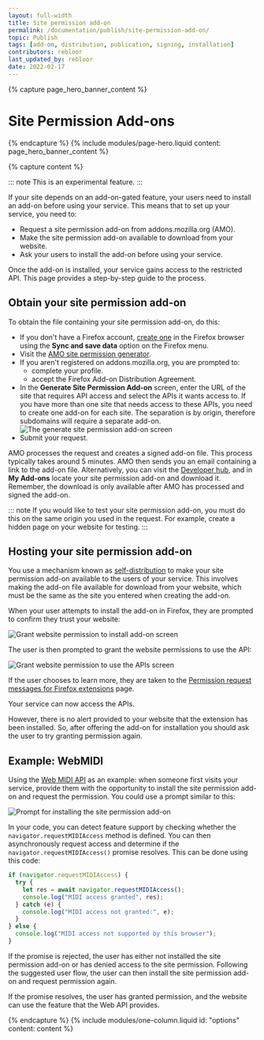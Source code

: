 ```yaml
---
layout: full-width
title: Site permission add-on
permalink: /documentation/publish/site-permission-add-on/
topic: Publish
tags: [add-on, distribution, publication, signing, installation]
contributors: rebloor
last_updated_by: rebloor
date: 2022-02-17
---
```


<!-- Page Hero Banner -->

{% capture page_hero_banner_content %}

# Site Permission Add-ons

{% endcapture %}
{% include modules/page-hero.liquid
	content: page_hero_banner_content
%}

<!-- END: Page Hero Banner -->

<!-- Single Column Body Module -->

{% capture content %}

::: note
This is an experimental feature.
:::


If your site depends on an add-on-gated feature, your users need to install an add-on before using your service. This means that to set up your service, you need to:

- Request a site permission add-on from addons.mozilla.org (AMO).
- Make the site permission add-on available to download from your website.
- Ask your users to install the add-on before using your service.

Once the add-on is installed, your service gains access to the restricted API. This page provides a step-by-step guide to the process.

## Obtain your site permission add-on

To obtain the file containing your site permission add-on, do this:

- If you don't have a Firefox account, [create one](https://support.mozilla.org/en-US/kb/how-do-i-set-sync-my-computer#w_create-a-firefox-account) in the Firefox browser using the **Sync and save data** option on the Firefox menu.
- Visit the [AMO site permission generator](https://addons.mozilla.org/en-US/developers/site_permission_generator/).
- If you aren't registered on addons.mozilla.org, you are prompted to:
  - complete your profile.
  - accept the Firefox Add-on Distribution Agreement.
- In the **Generate Site Permission Add-on** screen, enter the URL of the site that requires API access and select the APIs it wants access to. If you have more than one site that needs access to these APIs, you need to create one add-on for each site. The separation is by origin, therefore subdomains will require a separate add-on.
  ![The generate site permission add-on screen](/assets/img/publish/gen-site-permission-add-on.png "The generate site permission add-on screen")
- Submit your request.

AMO processes the request and creates a signed add-on file. This process typically takes around 5 minutes. AMO then sends you an email containing a link to the add-on file. Alternatively, you can visit the [Developer hub](https://addons.mozilla.orgdevelopers/), and in **My Add-ons** locate your site permission add-on and download it. Remember, the download is only available after AMO has processed and signed the add-on.

::: note
If you would like to test your site permission add-on, you must do this on the same origin you used in the request. For example, create a hidden page on your website for testing.
:::

## Hosting your site permission add-on

You use a mechanism known as [self-distribution](https://extensionworkshop.com/documentation/publish/self-distribution/) to make your site permission add-on available to the users of your service. This involves making the add-on file available for download from your website, which must be the same as the site you entered when creating the add-on.

When your user attempts to install the add-on in Firefox, they are prompted to confirm they trust your website:

![Grant website permission to install add-on screen](/assets/img/publish/site-permission-add-on-install.png "Grant website permission to install add-on screen")

The user is then prompted to grant the website permissions to use the API:

![Grant website permission to use the APIs screen](/assets/img/publish/site-permission-add-on-add.png "Grant website permission to use the APIs screen")

If the user chooses to learn more, they are taken to the [Permission request messages for Firefox extensions](https://support.mozilla.org/en-US/kb/permission-request-messages-firefox-extensions) page.

Your service can now access the APIs.

However, there is no alert provided to your website that the extension has been installed. So, after offering the add-on for installation you should ask the user to try granting permission again.

## Example: WebMIDI

Using the [Web MIDI API](https://developer.mozilla.org/en-US/docs/Web/API/Web_MIDI_API) as an example: when someone first visits your service, provide them with the opportunity to install the site permission add-on and request the permission. You could use a prompt similar to this:

![Prompt for installing the site permission add-on](/assets/img/publish/site-permission-add-on-prompt.png "Prompt for installing the site permission add-on")

In your code, you can detect feature support by checking whether the `navigator.requestMIDIAccess` method is defined. You can then asynchronously request access and determine if the `navigator.requestMIDIAccess()` promise resolves. This can be done using this code:

``` javascript
if (navigator.requestMIDIAccess) {
  try {
    let res = await navigator.requestMIDIAccess();
    console.log("MIDI access granted", res);
  } catch (e) {
    console.log("MIDI access not granted:", e);
  }
} else {
  console.log("MIDI access not supported by this browser");
}

```

If the promise is rejected, the user has either not installed the site permission add-on or has denied access to the site permission. Following the suggested user flow, the user can then install the site permission add-on and request permission again.

If the promise resolves, the user has granted permission, and the website can use the feature that the Web API provides.

{% endcapture %}
{% include modules/one-column.liquid
  id: "options"
  content: content
%}

<!-- END: Single Column Body Module -->
